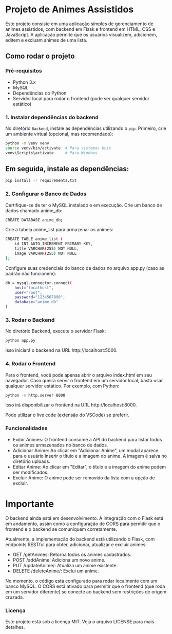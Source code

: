# Projeto de Animes Assistidos

Este projeto consiste em uma aplicação simples de gerenciamento de animes assistidos, com backend em Flask e frontend em HTML, CSS e JavaScript. A aplicação permite que os usuários visualizem, adicionem, editem e excluam animes de uma lista.

## Como rodar o projeto

### Pré-requisitos

- Python 3.x
- MySQL
- Dependências do Python
- Servidor local para rodar o frontend (pode ser qualquer servidor estático)

### 1. Instalar dependências do backend

No diretório `Backend`, instale as dependências utilizando o `pip`. Primeiro, crie um ambiente virtual (opcional, mas recomendado):

```bash
python -m venv venv
source venv/bin/activate  # Para sistemas Unix
venv\Scripts\activate     # Para Windows
```
## Em seguida, instale as dependências:

```bash
pip install -r requirements.txt
```

### 2. Configurar o Banco de Dados

Certifique-se de ter o MySQL instalado e em execução.
Crie um banco de dados chamado anime_db:

```bash
CREATE DATABASE anime_db;
```

Crie a tabela anime_list para armazenar os animes:

```bash
CREATE TABLE anime_list (
    id INT AUTO_INCREMENT PRIMARY KEY,
    title VARCHAR(255) NOT NULL,
    image VARCHAR(255) NOT NULL
);
```

Configure suas credenciais do banco de dados no arquivo app.py (caso as padrão não funcionem):

```bash
db = mysql.connector.connect(
    host="localhost",
    user="root",             
    password="1234567890",   
    database="anime_db"
)
```

### 3. Rodar o Backend

No diretório Backend, execute o servidor Flask:

```bash
python app.py
```
Isso iniciará o backend na URL http://localhost:5000.


### 4. Rodar o Frontend

Para o frontend, você pode apenas abrir o arquivo index.html em seu navegador. Caso queira servir o frontend em um servidor local, basta usar qualquer servidor estático. Por exemplo, com Python:

```bash
python -m http.server 8000
```
Isso irá disponibilizar o frontend na URL http://localhost:8000.

Pode utilizar o live code (extensão do VSCode) se preferir.

### Funcionalidades

* Exibir Animes: O frontend consome a API do backend para listar todos os animes armazenados no banco de dados.
* Adicionar Anime: Ao clicar em "Adicionar Anime", um modal aparece para o usuário inserir o título e a imagem do anime. A imagem é salva no diretório uploads.
* Editar Anime: Ao clicar em "Editar", o título e a imagem do anime podem ser modificados.
* Excluir Anime: O anime pode ser removido da lista com a opção de excluir.

# Importante

O backend ainda está em desenvolvimento. A integração com o Flask está em andamento, assim como a configuração de CORS para permitir que o frontend e o backend se comuniquem corretamente.

Atualmente, a implementação do backend está utilizando o Flask, com endpoints RESTful para obter, adicionar, atualizar e excluir animes:

* GET /getAnimes: Retorna todos os animes cadastrados.
* POST /addAnime: Adiciona um novo anime.
* PUT /updateAnime/<id>: Atualiza um anime existente.
* DELETE /deleteAnime/<id>: Exclui um anime.

No momento, o código está configurado para rodar localmente com um banco MySQL. O CORS está ativado para permitir que o frontend (que roda em um servidor diferente) se conecte ao backend sem restrições de origem cruzada.

### Licença

Este projeto está sob a licença MIT. Veja o arquivo LICENSE para mais detalhes.
